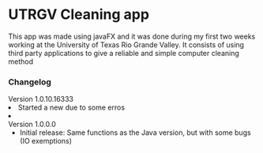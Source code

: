 <h1>UTRGV Cleaning app</h1>

<p> This app was made using javaFX and it was done during my first two weeks working at the University of Texas Rio Grande Valley.
	It consists of using third party applications to give a reliable and simple computer cleaning method</p>
	
<dl>
  <H3>Changelog</H3>
	<dt>Version 1.0.10.16333</dt>
	<li>Started a new due to some erros<li>
      <dt>Version 1.0.0.0</dt>
  <ul>
  <li>Initial release: Same functions as the Java version, but with some bugs (IO exemptions)</li>
  </ul>
</dl>
